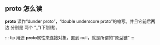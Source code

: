 ## **proto** 怎么读

**proto** 读作“dunder proto”，“double underscore proto”的缩写。并且它前后两边 分别是 两个 “\_”(下划线)。

::: tip 用途
**proto**属性来连接对象，直到 null，就是所谓的“原型链”
:::
